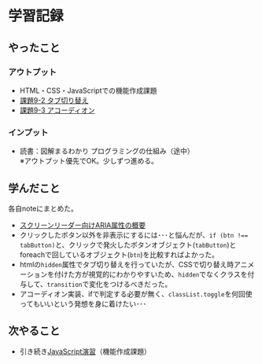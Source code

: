 # 学習記録

## やったこと

### アウトプット
- HTML・CSS・JavaScriptでの機能作成課題
- [課題9-2 タブ切り替え](../practice/javascript/kadai9/)
- [課題9-3 アコーディオン](../practice/javascript/kadai9/)

### インプット
- 読書：図解まるわかり プログラミングの仕組み（途中）  
※アウトプット優先でOK。少しずつ進める。

## 学んだこと
各自noteにまとめた。  
- [スクリーンリーダー向けARIA属性の概要](../note/javascript/knowledge-wai_aria.md)
- クリックしたボタン以外を非表示にするには･･･と悩んだが、`if (btn !== tabButton)`と、クリックで発火したボタンオブジェクト(`tabButton`)とforeachで回しているオブジェクト(`btn`)を比較すればよかった。
- htmlの`hidden`属性でタブ切り替えを行っていたが、CSSで切り替え時アニメーションを付けた方が視覚的にわかりやすいため、`hidden`でなくクラスを付与して、`transition`で変化をつけるべきだった。
- アコーディオン実装、ifで判定する必要が無く、`classList.toggle`を何回使ってもいいという発想を身に着けたい･･･

## 次やること
- 引き続き[JavaScript演習](../practice/javascript/kadai9/)（機能作成課題）